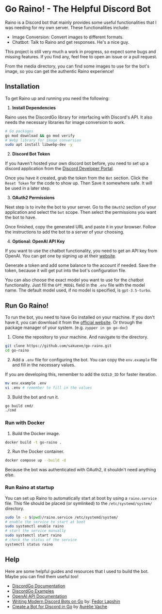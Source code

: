 # Go Raino! - The Helpful Discord Bot

Raino is a Discord bot that mainly provides some useful functionalities
that I was needing for my own server. These functionalities include:

- Image Conversion: Convert images to different formats.
- Chatbot: Talk to Raino and get responses. He's a nice guy.

This project is still very much a work in progress, so expect some bugs
and missing features. If you find any, feel free to open an issue or
a pull request.

From the media directory, you can find some images to use for the bot's
image, so you can get the authentic Raino experience!

## Installation

To get Raino up and running you need the following:

1. **Install Dependencies**

Raino uses the DiscordGo library for interfacing with Discord's API.
It also needs the necessary libraries for image conversion to work.

```bash
# Go packages
go mod download && go mod verify
# Webp library for image conversion
sudo apt install libwebp-dev -y
```

2. **Discord Bot Token** 

If you haven't hosted your own discord bot before, you need to set up
a discord application from the [Discord Developer Portal](https://discord.com/developers/applications).

Once you have it created, grab the token from the `Bot` section. 
Click the `Reset Token` for the code to show up. Then Save it somewhere safe.
It will be used in a later step.

3. **OAuth2 Permissions** 

Next step is to invite the bot to your server.
Go to the `OAuth2` section of your application and select the `bot` scope.
Then select the permissions you want the bot to have.

Once finished, copy the generated URL and paste it in your browser. Follow
the instructions to add the bot to a server of your choosing.

4. **Optional: OpenAI API Key**

If you want to use the chatbot functionality, you need to get an API key from
OpenAI. You can get one by signing up at their [website](https://platform.openai.com/).

Generate a token and add some balance to the account if needed. Save the token,
because it will get put into the bot's configuration file.

You can also choose the exact model you want to use for the chatbot functionality.
Just fill the `GPT_MODEL` field in the `.env` file with the model name. The default
model used, if no model is specified, is `gpt-3.5-turbo`.

## Run Go Raino!

To run the bot, you need to have Go installed on your machine. If you don't have it,
you can download it from the [official website](https://golang.org/). Or through
the package manager of your system. (e.g. `zypper in go go-doc`)

1. Clone the repository to your machine. And navigate to the directory.

```bash
git clone https://github.com/sakuexe/go-raino.git
cd go-raino
```

2. Add a `.env` file for configuring the bot. You can copy the `env.example` file
and fill in the necessary values.

If you are developing this, remember to add the `GUILD_ID` for faster iteration.

```bash
mv env.example .env
vi .env # remember to fill in the values
```

3. Build the bot and run it.

```bash
go build cmd/
./cmd
```

### Run with Docker

1. Build the Docker image.

```bash
docker build -t go-raino .
```

2. Run the Docker container.

```bash
docker compose up --build -d
```

Because the bot was authenticated with OAuth2, it shouldn't need anything else.

### Run Raino at startup

You can set up Raino to automatically start at boot by using a `raino.service` file.
This file should be placed (or symlinked) to the `/etc/systemd/system/` directory.

```bash
sudo ln -s $(pwd)/raino.service /etc/systemd/system/
# enable the service to start at boot
sudo systemctl enable raino
# start the service manually
sudo systemctl start raino
# check the status of the service
systemctl status raino
```

## Help

Here are some helpful guides and resources that I used to build the bot. Maybe
you can find them useful too!

- [DiscordGo Documentation](https://pkg.go.dev/github.com/bwmarrin/discordgo)
- [DiscordGo Examples](https://github.com/bwmarrin/discordgo/tree/master/examples) 
- [OpenAI API Documentation](https://beta.openai.com/docs/)
- [Writing Modern Discord Bots on Go](url) by: [Fedor Lapshin](https://medium.com/@lapfed255) 
- [Create a Bot for Discord in Go](https://dev.to/aurelievache/learning-go-by-examples-part-4-create-a-bot-for-discord-in-go-43cf) by [Aurélie Vache](https://dev.to/aurelievache)
